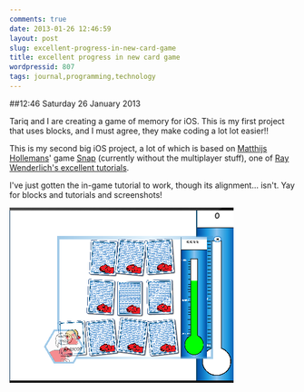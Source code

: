 ```yaml
---
comments: true
date: 2013-01-26 12:46:59
layout: post
slug: excellent-progress-in-new-card-game
title: excellent progress in new card game
wordpressid: 807
tags: journal,programming,technology
---
```


##12:46 Saturday 26 January 2013

Tariq and I are creating a game of memory for iOS. This is my first project that uses blocks, and I must agree, they make coding a lot lot easier!!

This is my second big iOS project, a lot of which is based on [Matthijs Hollemans](https://twitter.com/mhollemans)' game [Snap](http://www.raywenderlich.com/12735/how-to-make-a-simple-playing-card-game-with-multiplayer-and-bluetooth-part-1) (currently without the multiplayer stuff), one of [Ray Wenderlich's excellent tutorials](http://www.raywenderlich.com/tutorials).

I've just gotten the in-game tutorial to work, though its alignment... isn't. Yay for blocks and tutorials and screenshots!

[![Screen Shot 2013-01-26 at 12.27.59 PM](/images/2013/01/Screen-Shot-2013-01-26-at-12.27.59-PM.png)](http://robnugen.com/blog/2013/01/26/excellent-progress-in-new-card-game/screen-shot-2013-01-26-at-12-27-59-pm/)
